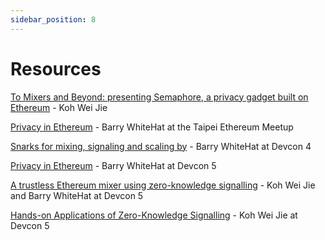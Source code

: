 ```yaml
---
sidebar_position: 8
---
```


# Resources

[To Mixers and Beyond: presenting Semaphore, a privacy gadget built on Ethereum](https://medium.com/coinmonks/to-mixers-and-beyond-presenting-semaphore-a-privacy-gadget-built-on-ethereum-4c8b00857c9b) - Koh Wei Jie

[Privacy in Ethereum](https://www.youtube.com/watch?v=maDHYyj30kg) - Barry WhiteHat at the Taipei Ethereum Meetup

[Snarks for mixing, signaling and scaling by](https://www.youtube.com/watch?v=lv6iK9qezBY) - Barry WhiteHat at Devcon 4

[Privacy in Ethereum](https://www.youtube.com/watch?v=zBUo7G95wYE) - Barry WhiteHat at Devcon 5

[A trustless Ethereum mixer using zero-knowledge signalling](https://www.youtube.com/watch?v=GzVT16lFOHU) - Koh Wei Jie and Barry WhiteHat at Devcon 5

[Hands-on Applications of Zero-Knowledge Signalling](https://www.youtube.com/watch?v=7wd2aAN2jXI) - Koh Wei Jie at Devcon 5
